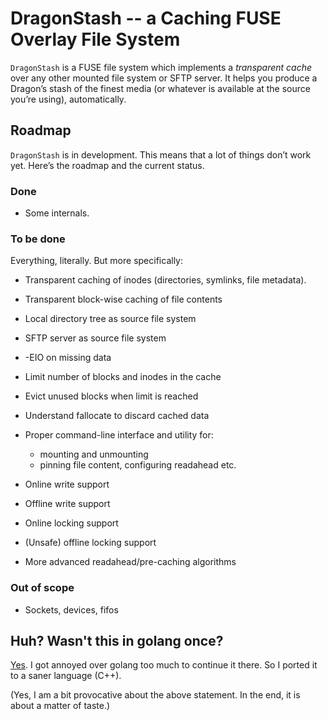 # DragonStash -- a Caching FUSE Overlay File System

`DragonStash` is a FUSE file system which implements a *transparent cache*
over any other mounted file system or SFTP server. It helps you produce a
Dragon’s stash of the finest media (or whatever is available at the source
you’re using), automatically.

## Roadmap

`DragonStash` is in development. This means that a lot of things don’t work
yet. Here’s the roadmap and the current status.

### Done

* Some internals.

### To be done

Everything, literally. But more specifically:

* Transparent caching of inodes (directories, symlinks, file metadata).
* Transparent block-wise caching of file contents
* Local directory tree as source file system
* SFTP server as source file system
* -EIO on missing data
* Limit number of blocks and inodes in the cache
* Evict unused blocks when limit is reached
* Understand fallocate to discard cached data
* Proper command-line interface and utility for:

  - mounting and unmounting
  - pinning file content, configuring readahead etc.

* Online write support
* Offline write support
* Online locking support
* (Unsafe) offline locking support
* More advanced readahead/pre-caching algorithms

### Out of scope

* Sockets, devices, fifos

## Huh? Wasn't this in golang once?

[Yes](https://github.com/horazont/dragonstash-golang). I got annoyed over
golang too much to continue it there. So I ported it to a saner language
(C++).

(Yes, I am a bit provocative about the above statement. In the end, it is
about a matter of taste.)
